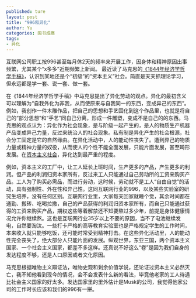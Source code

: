 ```yaml
---
published: ture
layout: post
title: "996和异化"
author: Yu
categories: 囤书成瘾
tags:
- 异化
---
```


互联网公司职工按996甚至每月休2天的频率来开展工作，因身体和精神原因出事频繁，尤其某个“x多多”近期频繁上新闻。
最近读了马克思的[《1844年经济学哲学手稿》](https://www.marxists.org/chinese/marx/marxist.org-chinese-marx-1844.htm)，认识到某地还是个“初级”的“资本主义”社会。简直是天天抓理论学习，但永远都是学一套、说一套、做一套。

在《1844年经济学哲学手稿》中马克思提出了异化劳动的观点。异化的最初含义可以理解为“自我外化为非我，从而使原来与自我同一的东西，变成异己的东西”。例如，我创作一件木雕作品，把自己的思想和手艺固化到这个作品里，也就是将自己的“部分思想”和“手艺”同自己分离，形成一件雕塑，变成不是自己的的东西。马克思的观点认为：异化作为社会现象，是与阶级一起产生的，是人的物质生产机器产品变成异己力量，反过来统治人的社会现象。私有制是异化产生的社会根源，社会分工固定是它的自然缘由。在异化活动中，人的能动性丧失了。遭到异己的物质力量或精神力量的奴役，从而使人的个性不能全面发展，只能片面发展，甚至畸形发展。在<u>资本主义社会</u>，异化达到最严重的程度。

例如，资本主义的工厂中，让工人延长上班时间，生产更多的产品，产生更多的利润。但产品的利润归资本家所有，反过来工人只能通过自己劳动所的工资来购买产品。工人为了购买必需品，而进行劳动，这时候，劳动就不是工人“自由自觉”的活动，具有强制性、外在性和异己性。这同互联网行业的996，以及某些实验室的研究生培养，没有任何区别。互联网行业里，大家每天回家就睡个觉，其余时间都在通勤、搬砖、吃喝拉撒，自己的产品获得的利润归资本家所有，而自己只能通过获得的工资来购买产品，期权这些等着解禁还不知要熬过多少年，前提是身体健康情况允许你继续熬。这也是互联网行业35岁以上不要的原因，当不了电池继续发电，自然要淘汰。一些打卡严格的高等教育实验室也是严格规定学生的工作时间，本来收入就只能够吃饭，还可能时常受到精神打击。在这些异化活动里，人的能动性完全丧失了，绝大部分人只能片面的发展。纵观世界，东亚三国，两个资本主义国家、一个社会主义国家，都差不多这样。还真说不好这么“卷”是因为我们自身的发达程度不够，还是人口原因或者文化原因。

马克思根据唯物主义辩证法，唯物史观和剩余价值学说，还论证过资本主义必然灭亡，我不知他看到现今的情况，会不会发表什么新的看法，毕竟他老家的工人待遇比社会主义国家的好太多。发达国家里的里外估计是Musk的公司，我觉得他家公司的工作时长应该和我们的996有一拼。

